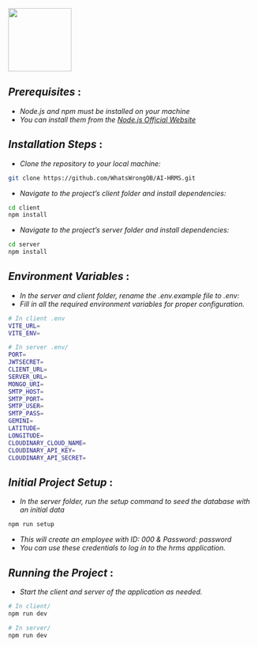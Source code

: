 <div>
    <a href="https://metrohrms.netlify.app">
  <img src="https://metrohrms.netlify.app/metro.png" width="128px" />
    </a>
</div>

## _Prerequisites_ :
 
- _Node.js and npm must be installed on your machine_
- _You can install them from the [Node.js Official Website](https://nodejs.org/)_

## _Installation Steps_ :

- _Clone the repository to your local machine:_
```bash
git clone https://github.com/WhatsWrongOB/AI-HRMS.git
```
- _Navigate to the project’s client folder and install dependencies:_
```bash
cd client
npm install
```

- _Navigate to the project’s server folder and install dependencies:_
```bash
cd server
npm install
```

## _Environment Variables_ :

- _In the server and client folder, rename the .env.example file to .env:_
- _Fill in all the required environment variables for proper configuration._
```bash
# In client .env
VITE_URL=
VITE_ENV=

# In server .env/
PORT=
JWTSECRET=
CLIENT_URL=
SERVER_URL=
MONGO_URI=
SMTP_HOST=
SMTP_PORT=
SMTP_USER=
SMTP_PASS=
GEMINI=
LATITUDE=
LONGITUDE=
CLOUDINARY_CLOUD_NAME=
CLOUDINARY_API_KEY=
CLOUDINARY_API_SECRET=
```

## _Initial Project Setup_ :

- _In the server folder, run the setup command to seed the database with an initial data_
```bash
npm run setup
```
- _This will create an employee with ID: 000 & Password: password_
- _You can use these credentials to log in to the hrms application._

## _Running the Project_ :

- _Start the client and server of the application as needed._
```bash
# In client/
npm run dev

# In server/
npm run dev
```
